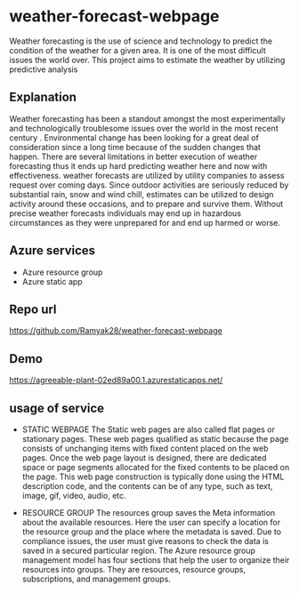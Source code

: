 
# weather-forecast-webpage

Weather forecasting is the use of science and technology to predict the condition of the weather for a given area. It is one of the most difficult issues the world over. This project aims to estimate the weather by utilizing predictive analysis


##  Explanation
Weather  forecasting has  been a  standout  amongst  the  most experimentally  and  technologically troublesome  issues  over the  world  in  the  most  recent  century .
 Environmental change  has  been  looking  for  a  great  deal  of  consideration since a long time because of the sudden changes that happen. There  are several limitations  in better execution  of weather forecasting thus it ends up  hard predicting  weather here  and now with effectiveness.
 weather  forecasts  are  utilized  by  utility  companies  to assess request over coming days. Since outdoor activities are seriously  reduced by  substantial rain,  snow and  wind  chill, estimates  can  be  utilized  to  design  activity  around  these occasions, and to prepare  and survive them. Without precise weather  forecasts  individuals  may  end  up  in  hazardous circumstances as they were unprepared for and end up harmed or worse.
## Azure services

* Azure resource group
* Azure static app


## Repo url
https://github.com/Ramyak28/weather-forecast-webpage

## Demo
https://agreeable-plant-02ed89a00.1.azurestaticapps.net/


## usage of service 
* STATIC WEBPAGE
The Static web pages are also called flat pages or stationary pages. These web pages qualified as static because the page consists of unchanging items with fixed content placed on the web pages. Once the web page layout is designed, there are dedicated space or page segments allocated for the fixed contents to be placed on the page. This web page construction is typically done using the HTML description code, and the contents can be of any type, such as text, image, gif, video, audio, etc.

* RESOURCE GROUP
The resources group saves the Meta information about the available resources. Here the user can specify a location for the resource group and the place where the metadata is saved. Due to compliance issues, the user must give reasons to check the data is saved in a secured particular region. The Azure resource group management model has four sections that help the user to organize their resources into groups. They are resources, resource groups, subscriptions, and management groups.




